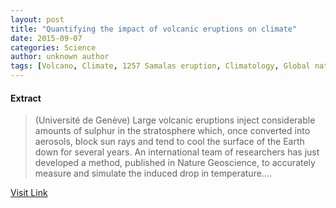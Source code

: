 ```yaml
---
layout: post
title: "Quantifying the impact of volcanic eruptions on climate"
date: 2015-09-07
categories: Science
author: unknown author
tags: [Volcano, Climate, 1257 Samalas eruption, Climatology, Global natural environment, Physical geography, Nature, Earth sciences, Physical sciences, Applied and interdisciplinary physics, Atmospheric sciences, Meteorology]
---
```





#### Extract
>(Université de Genève) Large volcanic eruptions inject considerable amounts of sulphur in the stratosphere which, once converted into aerosols, block sun rays and tend to cool the surface of the Earth down for several years. An international team of researchers has just developed a method, published in Nature Geoscience, to accurately measure and simulate the induced drop in temperature....



[Visit Link](http://www.eurekalert.org/pub_releases/2015-08/udg-qti083115.php)


